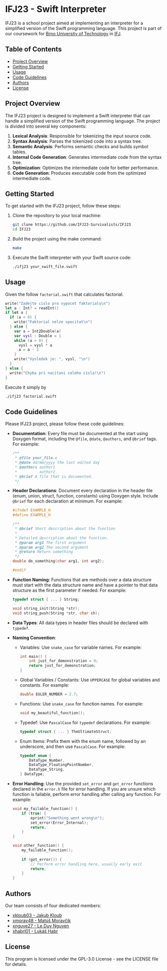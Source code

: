 # IFJ23 - Swift Interpreter

IFJ23 is a school project aimed at implementing an interpreter for a simplified version of the Swift programming language. This project is part of our coursework for [Brno University
of Technology](https://www.vut.cz/en/) in [IFJ](https://www.fit.vut.cz/study/course/IFJ/.en).
## Table of Contents

- [Project Overview](#project-overview)
- [Getting Started](#getting-started)
- [Usage](#usage)
- [Code Guidelines](#code-guidelines)
- [Authors](#authors)
- [License](#license)

## Project Overview

The IFJ23 project is designed to implement a Swift interpreter that can handle a simplified version of the Swift programming language. The project is divided into several key components:

1. **Lexical Analysis**: Responsible for tokenizing the input source code.
2. **Syntax Analysis**: Parses the tokenized code into a syntax tree.
3. **Semantic Analysis**: Performs semantic checks and builds symbol tables.
4. **Internal Code Generation**: Generates intermediate code from the syntax tree.
5. **Optimization**: Optimizes the intermediate code for better performance.
6. **Code Generation**: Produces executable code from the optimized intermediate code.

## Getting Started

To get started with the IFJ23 project, follow these steps:

1. Clone the repository to your local machine:
   ```bash
   git clone https://github.com/IFJ23-Survivalists/IFJ23
   cd IFJ23
   ```

2. Build the project using the make command:
    ```bash
    make
    ```
3. Execute the Swift interpreter with your Swift source code:
    ```bash
    ./ifj23 your_swift_file.swift
    ```

## Usage
Given the follow `factorial.swift` that calculates factorial.

```swift
write("Zadejte cislo pro vypocet faktorialu\n")
let a : Int? = readInt()
if let a {
  if (a < 0) {
    write("Faktorial nelze spocitat\n")
  } else {
    var a = Int2Double(a)
    var vysl : Double = 1
    while (a > 0) {
      vysl = vysl * a
      a = a - 1
    }
    write("Vysledek je: ", vysl, "\n")
  }
} else {
  write("Chyba pri nacitani celeho cisla!\n")
}
```

Execute it simply by
```bash
./ifj23 factorial.swift
```

## Code Guidelines

Please IFJ23 project, please follow these code guidelines:

- **Documentation**: Every file must be documented at the start using Doxygen format, including the `@file`, `@date`, `@authors`, and `@brief` tags. For example:

    ```c
    /**
     * @file your_file.c
     * @date dd/mm/yyyy the last edited day
     * @authors author1
     *          author2
     * @brief A file that is documented.
     */
    ```

- **Header Declarations**: Document every declaration in the header file (enum, union, struct, function, constants) using Doxygen style. Include `@brief` for each declaration at minimum. For example:

    ```c
    #ifndef EXAMPLE_H
    #define EXAMPLE_H

    /**
     * @brief Short description about the function
     *
     * Detailed description about the function.
     * @param arg1 The first argument
     * @param arg2 The second argument
     * @return Return something
     */
    double do_something(char arg1, int arg2);

    #endif
    ```

- **Function Naming**: Functions that are methods over a data structure must start with the data structure name and have a pointer to that data structure as the first parameter if needed. For example:

    ```c
    typedef struct { ... } String;

    void string_init(String *str);
    void string_push(String *str, char ch);
    ```

- **Data Types**: All data types in header files should be declared with `typedef`.

- **Naming Convention**:
    - Variables: Use `snake_case` for variable names. For example:

        ```c
        int main() {
            int just_for_demonstration = 0;
            return just_for_demonstration;
        }
        ```

    - Global Variables / Constants: Use `UPPERCASE` for global variables and constants. For example:

        ```c
        double EULER_NUMBER = 2.7;
        ```

    - Functions: Use `snake_case` for function names. For example:

        ```c
        void my_beautiful_function();
        ```

    - Typedef: Use `PascalCase` for `typedef` declarations. For example:

        ```c
        typedef struct { ... } TheUltimateStruct;
        ```

    - Enum Items: Prefix them with the enum name, followed by an underscore, and then use `PascalCase`. For example:

        ```c
        typedef enum {
            DataType_Number,
            DataType_FloatingPointNumber,
            DataType_String,
        } DataType;
        ```

- **Error Handling**: Use the provided `set_error` and `get_error` functions declared in the `error.h` file for error handling. If you are unsure which function is failable, perform error handling after calling any function. For example:

    ```c
    void my_failable_function() {
        if (true) {
            eprint("Something went wrong\n");
            set_error(Error_Internal);
            return;
        }
    }

    void other_function() {
        my_failable_function();
        
        if (got_error()) {
            // Perform error handling here, usually early exit
            return;
        }
    }
    ```

## Authors
Our team consists of four dedicated members:
- [xkloub03 - Jakub Kloub](https://github.com/TheRetikGM)
- [xmorav48 - Matúš Moravčík](https://github.com/Blazeo7)
- [xnguye27 - Le Duy Nguyen](https://github.com/tmokenc)
- [xhabrl01 - Lukáš Habr](https://github.com/LukasHabr)
## License
This program is licensed under the GPL-3.0 License - see the LICENSE file for details.
